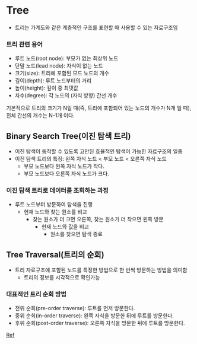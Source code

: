 # Tree
* 트리는 가계도와 같은 계층적인 구조를 표현할 때 사용할 수 있는 자료구조임
### 트리 관련 용어
* 루트 노드(root node): 부모가 없는 최상위 노드
* 단말 노드(lead node): 자식이 없는 노드
* 크기(size): 트리에 포함된 모드 노드의 개수
* 깊이(depth): 루트 노드부터의 거리
* 높이(height): 깊이 중 최댓값
* 차수(degree): 각 노드의 (자식 방향) 간선 개수

기본적으로 트리의 크기가 N일 때(즉, 트리에 포함되어 있는 노드의 개수가 N개 일 때), 전체 간선의 개수는 N-1개 이다.

## Binary Search Tree(이진 탐색 트리)
* 이진 탐색이 동작할 수 있도록 고안된 효율적인 탐색이 가능한 자료구조의 일종
* 이진 탐색 트리의 특징: 왼쪽 자식 노드 < 부모 노드 < 오른쪽 자식 노드
    * 부모 노드보다 왼쪽 자식 노드가 작다.
    * 부모 노드보다 오른쪽 자식 노드가 크다.
### 이진 탐색 트리로 데이터를 조회하는 과정
* 루트 노드부터 방문하여 탐색을 진행
    * 현재 노드와 찾는 원소를 비교
      * 찾는 원소가 더 크면 오른쪽, 찾는 원소가 더 작으면 왼쪽 방문
        * 현재 노드와 값을 비교
          * 원소를 찾으면 탐색 종료
## Tree Traversal(트리의 순회)
* 트리 자료구조에 포함된 노드를 특정한 방법으로 한 번씩 방문하는 방법을 의미함
    * 트리의 정보를 시각적으로 확인가능
### 대표적인 트리 순회 방법
* 전위 순회(pre-order traverse): 루트를 먼저 방문한다.
* 중위 순회(in-order traverse): 왼쪽 자식을 방문한 뒤에 루트를 방문한다.
* 후위 순회(post-order traverse): 오른쪽 자식을 방문한 뒤에 루트를 방문한다.

[Ref](https://youtu.be/i5yHkP1jQmo/)
